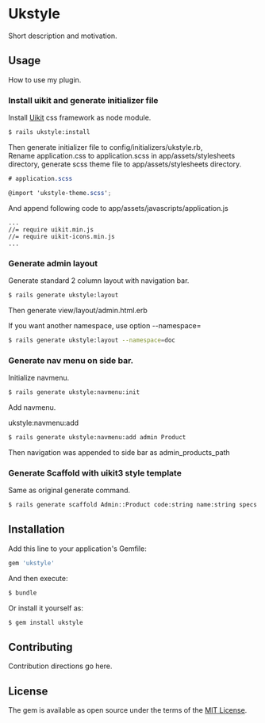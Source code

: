 # Ukstyle
Short description and motivation.

## Usage
How to use my plugin.

### Install uikit and generate initializer file

Install [Uikit](https://getuikit.com/) css framework as node module.

```bash
$ rails ukstyle:install
```
Then generate initializer file to config/initializers/ukstyle.rb,  
Rename application.css to application.scss in app/assets/stylesheets directory,
generate scss theme file to app/assets/stylesheets directory.  

```scss
# application.scss

@import 'ukstyle-theme.scss';
```

And append following code to app/assets/javascripts/application.js

```
...
//= require uikit.min.js
//= require uikit-icons.min.js
...
```
### Generate admin layout

Generate standard 2 column layout with navigation bar.

```bash
$ rails generate ukstyle:layout
```
Then generate view/layout/admin.html.erb

If you want another namespace, use option --namespace=<NAMESPACE>

```bash
$ rails generate ukstyle:layout --namespace=doc
```

### Generate nav menu on side bar.

Initialize navmenu.

```bash
$ rails generate ukstyle:navmenu:init
```
Add navmenu.

ukstyle:navmenu:add <Layout> <Model>

```bash
$ rails generate ukstyle:navmenu:add admin Product
```
Then navigation was appended to side bar as admin_products_path

### Generate Scaffold with uikit3 style template

Same as original generate command.

```bash
$ rails generate scaffold Admin::Product code:string name:string specs:text
``` 

## Installation
Add this line to your application's Gemfile:

```ruby
gem 'ukstyle'
```

And then execute:
```bash
$ bundle
```

Or install it yourself as:
```bash
$ gem install ukstyle
```

## Contributing
Contribution directions go here.

## License
The gem is available as open source under the terms of the [MIT License](https://opensource.org/licenses/MIT).
